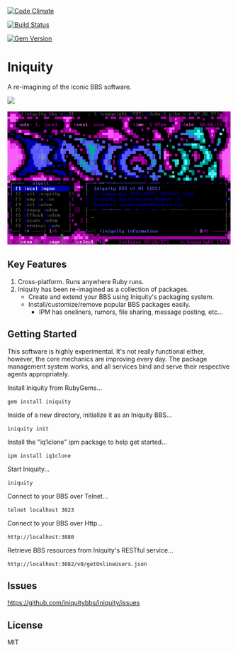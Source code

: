 [![Code Climate](https://codeclimate.com/github/dwyl/esta/badges/gpa.png)](https://codeclimate.com/github/iniquitybbs/iniquity)

[![Build Status](https://travis-ci.org/iniquitybbs/iniquity.png?branch=master)](https://travis-ci.org/iniquitybbs/iniquity)

[![Gem Version](https://badge.fury.io/rb/iniquity.png)](https://badge.fury.io/rb/iniquity)


# Iniquity
A re-imagining of the iconic BBS software.

<p align="left">
    <img src="http://disengage.ca/wp-content/uploads/2011/07/Iniquity_BBS_WFC1.jpg" height="300">
</p>

<p align="left">
    <img src="https://raw.githubusercontent.com/bertrandom/press-enter/gh-pages/iniquity.png" height="300">
</p>

## Key Features
1. Cross-platform. Runs anywhere Ruby runs.
2. Iniquity has been re-imagined as a collection of packages.
    - Create and extend your BBS using Iniquity's packaging system.
    - Install/customize/remove popular BBS packages easily.
        - IPM has oneliners, rumors, file sharing, message posting, etc...

## Getting Started
This software is highly experimental. It's not really functional either, however, the core mechanics
are improving every day. The package management system works, and all services bind and serve their respective
agents appropriately.

Install Iniquity from RubyGems...

    gem install iniquity

Inside of a new directory, initialize it as an Iniquity BBS...

    iniquity init

Install the "iq1clone" ipm package to help get started...

    ipm install iq1clone

Start Iniquity...

    iniquity

Connect to your BBS over Telnet...

    telnet localhost 3023

Connect to your BBS over Http...

    http://localhost:3080

Retrieve BBS resources from Iniquity's RESTful service...

    http://localhost:3082/v0/getOnlineUsers.json

## Issues
https://github.com/iniquitybbs/iniquity/issues

## License
MIT
